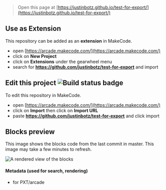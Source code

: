  


> Open this page at [https://justinbotz.github.io/test-for-export/](https://justinbotz.github.io/test-for-export/)

## Use as Extension

This repository can be added as an **extension** in MakeCode.

* open [https://arcade.makecode.com/](https://arcade.makecode.com/)
* click on **New Project**
* click on **Extensions** under the gearwheel menu
* search for **https://github.com/justinbotz/test-for-export** and import

## Edit this project ![Build status badge](https://github.com/justinbotz/test-for-export/workflows/MakeCode/badge.svg)

To edit this repository in MakeCode.

* open [https://arcade.makecode.com/](https://arcade.makecode.com/)
* click on **Import** then click on **Import URL**
* paste **https://github.com/justinbotz/test-for-export** and click import

## Blocks preview

This image shows the blocks code from the last commit in master.
This image may take a few minutes to refresh.

![A rendered view of the blocks](https://github.com/justinbotz/test-for-export/raw/master/.github/makecode/blocks.png)

#### Metadata (used for search, rendering)

* for PXT/arcade
<script src="https://makecode.com/gh-pages-embed.js"></script><script>makeCodeRender("{{ site.makecode.home_url }}", "{{ site.github.owner_name }}/{{ site.github.repository_name }}");</script>

